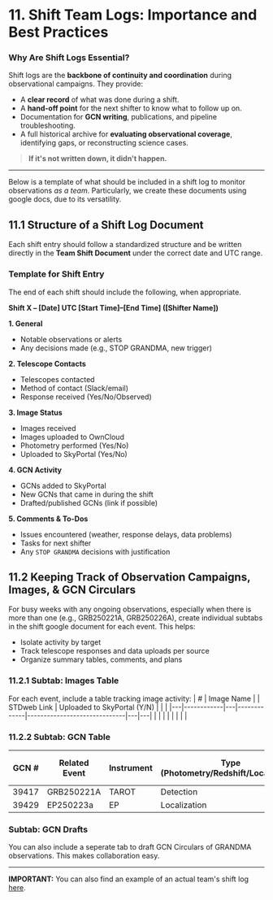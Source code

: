 # 11. Shift Team Logs: Importance and Best Practices

### Why Are Shift Logs Essential?

Shift logs are the **backbone of continuity and coordination** during observational campaigns. They provide:
- A **clear record** of what was done during a shift.
- A **hand-off point** for the next shifter to know what to follow up on.
- Documentation for **GCN writing**, publications, and pipeline troubleshooting.
- A full historical archive for **evaluating observational coverage**, identifying gaps, or reconstructing science cases.

> **If it's not written down, it didn't happen.**
---
Below is a template of what should be included in a shift log to monitor observations *as a team*. Particularly, we create these documents using google docs, due to its versatility. 

## 11.1 Structure of a Shift Log Document

Each shift entry should follow a standardized structure and be written directly in the **Team Shift Document** under the correct date and UTC range.

### Template for Shift Entry
The end of each shift should include the following, when appropriate. 

**Shift X – [Date] UTC [Start Time]–[End Time] ([Shifter Name])**

**1. General**
- Notable observations or alerts
- Any decisions made (e.g., STOP GRANDMA, new trigger)

**2. Telescope Contacts**
- Telescopes contacted
- Method of contact (Slack/email)
- Response received (Yes/No/Observed)

**3. Image Status**
- Images received
- Images uploaded to OwnCloud 
- Photometry performed (Yes/No)
- Uploaded to SkyPortal (Yes/No)

**4. GCN Activity**
- GCNs added to SkyPortal
- New GCNs that came in during the shift
- Drafted/published GCNs (link if possible)

**5. Comments & To-Dos**
- Issues encountered (weather, response delays, data problems)
- Tasks for next shifter
- Any `STOP GRANDMA` decisions with justification

## 11.2 Keeping Track of Observation Campaigns, Images, & GCN Circulars 

For busy weeks with any ongoing observations, especially when there is more than one (e.g., GRB250221A, GRB250226A), create individual subtabs in the shift google document for each event. This helps:
- Isolate activity by target
- Track telescope responses and data uploads per source
- Organize summary tables, comments, and plans

### 11.2.1 Subtab: Images Table
For each event, include a table tracking image activity:
| # | Image Name |   | STDweb Link | Uploaded to SkyPortal (Y/N) |   |   |
|---|------------|---|-------------|------------------------------|---|---|
|   |            |   |             |                              |   |   |

### 11.2.2 Subtab: GCN Table 
| GCN # | Related Event | Instrument | Type (Photometry/Redshift/Localization) | Uploaded to SP (Y/N) |
|-------|----------------|------------|------------------------------------------|------------------------|
| 39417 | GRB250221A     | TAROT      | Detection                                | Y                      |
| 39429 | EP250223a      | EP         | Localization                             | N                      |

### Subtab: GCN Drafts
You can also include a seperate tab to draft GCN Circulars of GRANDMA observations. This makes collaboration easy. 

---
**IMPORTANT:** You can also find an example of an actual team's shift log [here](https://docs.google.com/document/d/11tXXEBVkPFeMdqQbqNmF4IC55_eCqX42GmtsI9qbx-M/edit?usp=sharing). 
